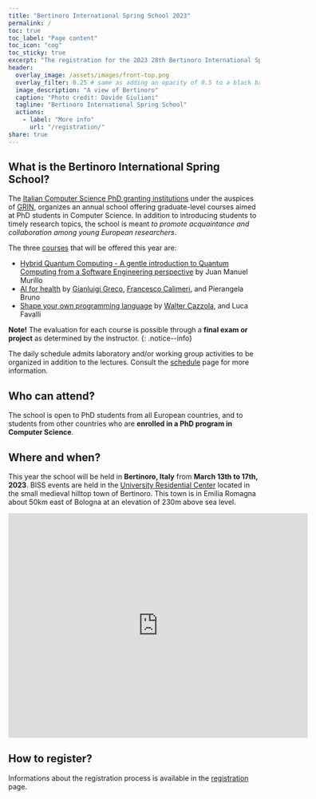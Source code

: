 ```yaml
---
title: "Bertinoro International Spring School 2023"
permalink: /
toc: true
toc_label: "Page content"
toc_icon: "cog"
toc_sticky: true
excerpt: "The registration for the 2023 28th Bertinoro International Spring School edition is now open!"
header:
  overlay_image: /assets/images/front-top.png
  overlay_filter: 0.25 # same as adding an opacity of 0.5 to a black background
  image_description: "A view of Bertinoro"
  caption: "Photo credit: Davide Giuliani"
  tagline: "Bertinoro International Spring School"
  actions:
    - label: "More info"
      url: "/registration/"
share: true
---
```


## What is the Bertinoro International Spring School?

The [Italian Computer Science PhD granting institutions](http://www.disi.unige.it/dottorato/coordinamento/) under the auspices of [GRIN](http://www.grin-informatica.it/), organizes an annual school offering graduate-level courses aimed at PhD students in Computer Science.
In addition to introducing students to timely research topics, the school is meant _to promote acquaintance and collaboration among young European researchers_.

The three [courses](courses) that will be offered this year are:

* [Hybrid Quantum Computing - A gentle introduction to Quantum Computing from a Software Engineering perspective](courses#hybrid-quantum-computing) by Juan Manuel Murillo
* [AI for health](courses#ai-for-health) by [Gianluigi Greco](https://www.mat.unical.it/~ggreco/), [Francesco Calimeri](https://www.mat.unical.it/calimeri/), and Pierangela Bruno
* [Shape your own programming language](courses#shape-your-own-programming-language) by [Walter Cazzola](https://cazzola.di.unimi.it/), and Luca Favalli

**Note!** The evaluation for each course is possible through a **final exam or project** as determined by the instructor.
{: .notice--info}

The daily schedule admits laboratory and/or working group activities to be organized in addition to the lectures.
Consult the [schedule](schedule) page for more information.

## Who can attend?

The school is open to PhD students from all European countries, and to students from other countries who are **enrolled in a PhD program in Computer Science**.

## Where and when?

This year the school will be held in **Bertinoro, Italy** from **March 13th to 17th, 2023**.
BISS events are held in the [University Residential Center](https://www.ceub.it/location/?lang=en) located in the small medieval hilltop town of Bertinoro. 
This town is in Emilia Romagna about 50km east of Bologna at an elevation of 230m above sea level.

<iframe src="https://www.google.com/maps/embed?pb=!1m18!1m12!1m3!1d2862.888993382674!2d12.131010015738331!3d44.14753342834179!2m3!1f0!2f0!3f0!3m2!1i1024!2i768!4f13.1!3m3!1m2!1s0x132ca6e9de635fa7%3A0xb7cdfe60f2c86210!2sCEUB%20Bertinoro!5e0!3m2!1sit!2sit!4v1676035800907!5m2!1sit!2sit" width="600" height="450" style="border:0;" allowfullscreen="" loading="lazy" referrerpolicy="no-referrer-when-downgrade"></iframe>

## How to register?

Informations about the registration process is available in the [registration](registration) page.
